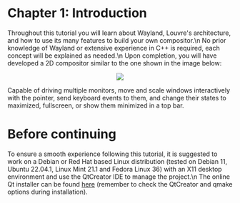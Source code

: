 # Chapter 1: Introduction

Throughout this tutorial you will learn about Wayland, Louvre's architecture, and how to use its many features to build your own compositor.\n
No prior knowledge of Wayland or extensive experience in C++ is required, each concept will be explained as needed.\n
Upon completion, you will have developed a 2D compositor similar to the one shown in the image below:

<center>
    <img src="https://lh3.googleusercontent.com/N4-3a8oHenubTsj6HSDzTQfqv_rnwAD2KBolsHru1EQdX-koRbYzAcLtUm2WTESM5V0QSaVeGAOvZso08Te5sObAtCFMj393IdUA4RyUvkvrZthHL6V8zCVkIbif6n3mSmxtbjIuAg=w2400"/>
</center>

Capable of driving multiple monitors, move and scale windows interactively with the pointer, send keyboard events to them, and change their states to maximized, fullscreen, or show them minimized in a top bar.

# Before continuing

To ensure a smooth experience following this tutorial, it is suggested to work on a Debian or Red Hat based Linux distribution (tested on Debian 11, Ubuntu 22.04.1, Linux Mint 21.1 and Fedora Linux 36) with an X11 desktop environment and use the QtCreator IDE to manage the project.\n
The online Qt installer can be found [here](https://www.qt.io/download-open-source?hsCtaTracking=e9c17691-91a0-4616-9bc2-1a6a6c318914%7C963686f8-2c68-442a-b17b-3d73ce95b819) (remember to check the QtCreator and qmake options during installation).

